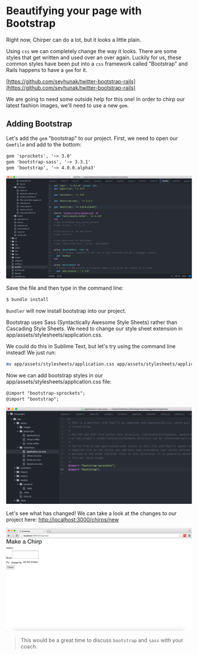 # Beautifying your page with Bootstrap

Right now, Chirper can do a lot, but it looks a little plain.

Using `css` we can completely change the way it looks.  There are some styles that get written and used over an over again.  Luckily for us, these common styles have been put into a `css` framework called "Bootstrap" and Rails happens to have a `gem` for it.

[https://github.com/seyhunak/twitter-bootstrap-rails](https://github.com/seyhunak/twitter-bootstrap-rails)

We are going to need some outside help for this one! In order to chirp our latest fashion images, we'll need to use a new `gem`.

## Adding Bootstrap

Let's add the `gem` "bootstrap" to our project. First, we need to open our `Gemfile` and add to the bottom:

```rails
gem 'sprockets', '~> 3.0'
gem 'bootstrap-sass', '~> 3.3.1'
gem 'bootstrap', '~> 4.0.0.alpha3'
```

![](../images/bootstrap_gems.png)

Save the file and then type in the command line:

```bash
$ bundle install
```
`Bundler` will now install bootstrap into our project.

Bootstrap uses Sass (Syntactically Awesome Style Sheets) rather than Cascading Style Sheets. We need to change our style sheet extension in app/assets/stylesheets/application.css.

We could do this in Sublime Text, but let's try using the command line instead! We just run:

```bash
mv app/assets/stylesheets/application.css app/assets/stylesheets/application.scss
```
Now we can add bootstrap styles in our app/assets/stylesheets/application.css file:

```
@import "bootstrap-sprockets";
@import "bootstrap";
```

![](../images/bootstrap_imports.png)

Let's see what has changed! We can take a look at the changes to our project here: [http://localhost:3000/chirps/new](http://localhost:3000/chirps/new)

![](../images/bootstrap_working_new_chirps.png)

> This would be a great time to discuss `bootstrap` and `sass`  with your coach.
